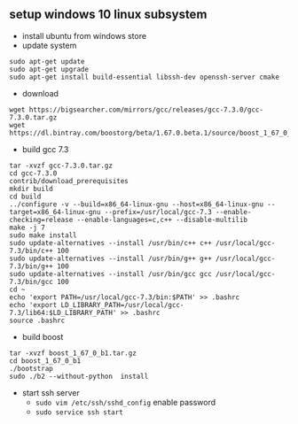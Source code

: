 ## setup windows 10 linux subsystem


* install ubuntu from windows store
* update system

```
sudo apt-get update
sudo apt-get upgrade
sudo apt-get install build-essential libssh-dev openssh-server cmake 
```

* download

```
wget https://bigsearcher.com/mirrors/gcc/releases/gcc-7.3.0/gcc-7.3.0.tar.gz
wget https://dl.bintray.com/boostorg/beta/1.67.0.beta.1/source/boost_1_67_0_b1.tar.gz
```


* build gcc 7.3

```
tar -xvzf gcc-7.3.0.tar.gz
cd gcc-7.3.0
contrib/download_prerequisites
mkdir build
cd build
../configure -v --build=x86_64-linux-gnu --host=x86_64-linux-gnu --target=x86_64-linux-gnu --prefix=/usr/local/gcc-7.3 --enable-checking=release --enable-languages=c,c++ --disable-multilib
make -j 7
sudo make install
sudo update-alternatives --install /usr/bin/c++ c++ /usr/local/gcc-7.3/bin/c++ 100
sudo update-alternatives --install /usr/bin/g++ g++ /usr/local/gcc-7.3/bin/g++ 100
sudo update-alternatives --install /usr/bin/gcc gcc /usr/local/gcc-7.3/bin/gcc 100
cd ~
echo 'export PATH=/usr/local/gcc-7.3/bin:$PATH' >> .bashrc
echo 'export LD_LIBRARY_PATH=/usr/local/gcc-7.3/lib64:$LD_LIBRARY_PATH' >> .bashrc
source .bashrc
```

* build boost

```
tar -xvzf boost_1_67_0_b1.tar.gz
cd boost_1_67_0_b1
./bootstrap
sudo ./b2 --without-python  install
```


* start ssh server
  * `sudo vim /etc/ssh/sshd_config` enable password
  * `sudo service ssh start`